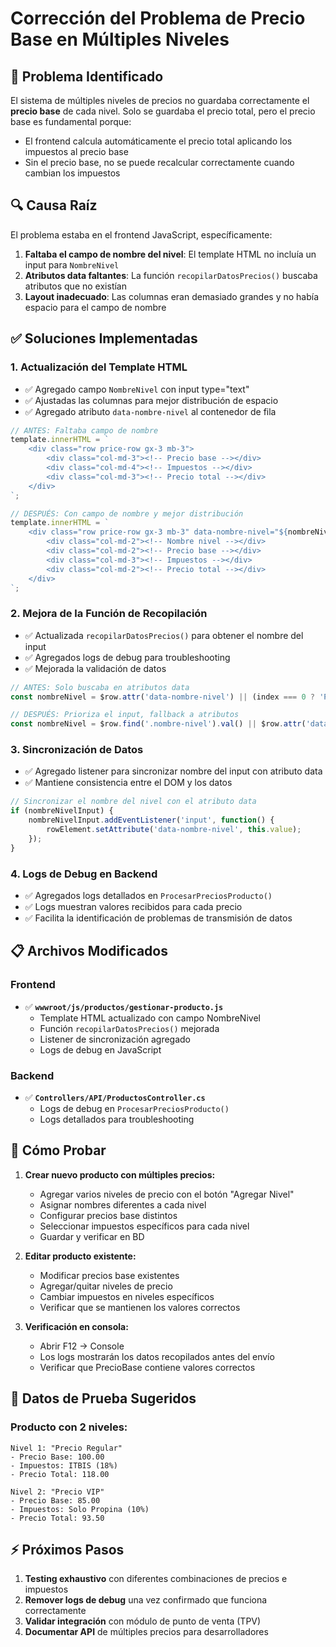 # Corrección del Problema de Precio Base en Múltiples Niveles

## 🐛 Problema Identificado
El sistema de múltiples niveles de precios no guardaba correctamente el **precio base** de cada nivel. Solo se guardaba el precio total, pero el precio base es fundamental porque:
- El frontend calcula automáticamente el precio total aplicando los impuestos al precio base
- Sin el precio base, no se puede recalcular correctamente cuando cambian los impuestos

## 🔍 Causa Raíz
El problema estaba en el frontend JavaScript, específicamente:

1. **Faltaba el campo de nombre del nivel**: El template HTML no incluía un input para `NombreNivel`
2. **Atributos data faltantes**: La función `recopilarDatosPrecios()` buscaba atributos que no existían
3. **Layout inadecuado**: Las columnas eran demasiado grandes y no había espacio para el campo de nombre

## ✅ Soluciones Implementadas

### 1. **Actualización del Template HTML** 
- ✅ Agregado campo `NombreNivel` con input type="text"
- ✅ Ajustadas las columnas para mejor distribución de espacio
- ✅ Agregado atributo `data-nombre-nivel` al contenedor de fila

```javascript
// ANTES: Faltaba campo de nombre
template.innerHTML = `
    <div class="row price-row gx-3 mb-3">
        <div class="col-md-3"><!-- Precio base --></div>
        <div class="col-md-4"><!-- Impuestos --></div>
        <div class="col-md-3"><!-- Precio total --></div>
    </div>
`;

// DESPUÉS: Con campo de nombre y mejor distribución
template.innerHTML = `
    <div class="row price-row gx-3 mb-3" data-nombre-nivel="${nombreNivel}">
        <div class="col-md-2"><!-- Nombre nivel --></div>
        <div class="col-md-2"><!-- Precio base --></div>
        <div class="col-md-3"><!-- Impuestos --></div>
        <div class="col-md-2"><!-- Precio total --></div>
    </div>
`;
```

### 2. **Mejora de la Función de Recopilación**
- ✅ Actualizada `recopilarDatosPrecios()` para obtener el nombre del input
- ✅ Agregados logs de debug para troubleshooting
- ✅ Mejorada la validación de datos

```javascript
// ANTES: Solo buscaba en atributos data
const nombreNivel = $row.attr('data-nombre-nivel') || (index === 0 ? 'Precio Base' : `Precio ${index + 1}`);

// DESPUÉS: Prioriza el input, fallback a atributos
const nombreNivel = $row.find('.nombre-nivel').val() || $row.attr('data-nombre-nivel') || (index === 0 ? 'Precio Base' : `Precio ${index + 1}`);
```

### 3. **Sincronización de Datos**
- ✅ Agregado listener para sincronizar nombre del input con atributo data
- ✅ Mantiene consistencia entre el DOM y los datos

```javascript
// Sincronizar el nombre del nivel con el atributo data
if (nombreNivelInput) {
    nombreNivelInput.addEventListener('input', function() {
        rowElement.setAttribute('data-nombre-nivel', this.value);
    });
}
```

### 4. **Logs de Debug en Backend**
- ✅ Agregados logs detallados en `ProcesarPreciosProducto()`
- ✅ Logs muestran valores recibidos para cada precio
- ✅ Facilita la identificación de problemas de transmisión de datos

## 📋 Archivos Modificados

### Frontend
- ✅ **`wwwroot/js/productos/gestionar-producto.js`**
  - Template HTML actualizado con campo NombreNivel
  - Función `recopilarDatosPrecios()` mejorada
  - Listener de sincronización agregado
  - Logs de debug en JavaScript

### Backend  
- ✅ **`Controllers/API/ProductosController.cs`**
  - Logs de debug en `ProcesarPreciosProducto()`
  - Logs detallados para troubleshooting

## 🧪 Cómo Probar

1. **Crear nuevo producto con múltiples precios:**
   - Agregar varios niveles de precio con el botón "Agregar Nivel"
   - Asignar nombres diferentes a cada nivel
   - Configurar precios base distintos
   - Seleccionar impuestos específicos para cada nivel
   - Guardar y verificar en BD

2. **Editar producto existente:**
   - Modificar precios base existentes
   - Agregar/quitar niveles de precio
   - Cambiar impuestos en niveles específicos
   - Verificar que se mantienen los valores correctos

3. **Verificación en consola:**
   - Abrir F12 → Console
   - Los logs mostrarán los datos recopilados antes del envío
   - Verificar que PrecioBase contiene valores correctos

## 🔄 Datos de Prueba Sugeridos

### Producto con 2 niveles:
```
Nivel 1: "Precio Regular"
- Precio Base: 100.00
- Impuestos: ITBIS (18%)
- Precio Total: 118.00

Nivel 2: "Precio VIP" 
- Precio Base: 85.00
- Impuestos: Solo Propina (10%)
- Precio Total: 93.50
```

## ⚡ Próximos Pasos

1. **Testing exhaustivo** con diferentes combinaciones de precios e impuestos
2. **Remover logs de debug** una vez confirmado que funciona correctamente
3. **Validar integración** con módulo de punto de venta (TPV)
4. **Documentar API** de múltiples precios para desarrolladores